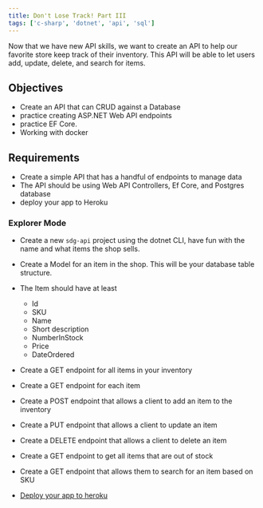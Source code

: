 ```yaml
---
title: Don't Lose Track! Part III
tags: ['c-sharp', 'dotnet', 'api', 'sql']
---
```


Now that we have new API skills, we want to create an API to help our favorite
store keep track of their inventory. This API will be able to let users add,
update, delete, and search for items.

## Objectives

- Create an API that can CRUD against a Database
- practice creating ASP.NET Web API endpoints
- practice EF Core.
- Working with docker

## Requirements

- Create a simple API that has a handful of endpoints to manage data
- The API should be using Web API Controllers, Ef Core, and Postgres database
- deploy your app to Heroku

### Explorer Mode

- Create a new `sdg-api` project using the dotnet CLI, have fun with the
  name and what items the shop sells.
- Create a Model for an item in the shop. This will be your database table
  structure.
- The Item should have at least

  - Id
  - SKU
  - Name
  - Short description
  - NumberInStock
  - Price
  - DateOrdered

- Create a GET endpoint for all items in your inventory
- Create a GET endpoint for each item
- Create a POST endpoint that allows a client to add an item to the
  inventory
- Create a PUT endpoint that allows a client to update an item
- Create a DELETE endpoint that allows a client to delete an item
- Create a GET endpoint to get all items that are out of stock
- Create a GET endpoint that allows them to search for an item based on SKU

- [Deploy your app to heroku](https://suncoast.io/handbook/curriculum/back-end/full-stack-i/lecture/dotnet/08-deployment/)
